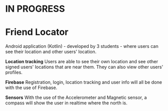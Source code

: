 # IN PROGRESS
# Friend Locator
Android application (Kotlin) - developed by 3 students - where users can see their location and other users' location.

**Location tracking**
Users are able to see their own location and see other signed users' locations that are near them. They can also view other users' profiles.

**Firebase**
Registration, login, location tracking and user info will all be done with the use of Firebase.

**Sensors**
With the use of the Accelerometer and Magnetic sensor, a compass will show the user in realtime where the north is.
